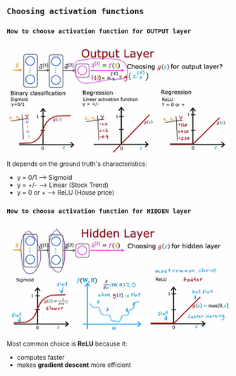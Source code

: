 ## `Choosing activation functions`

### `How to choose activation function for OUTPUT layer`

![Alt text](<ref img/2.1.png>)

It depends on the ground truth's characteristics:
- y = 0/1 --> Sigmoid
- y = +/- --> Linear (Stock Trend)
- y = 0 or + --> ReLU (House price)

### `How to choose activation function for HIDDEN layer`

![Alt text](<ref img/2.2.png>)

Most common choice is **ReLU** because it:
- computes faster
- makes **gradient descent** more efficient